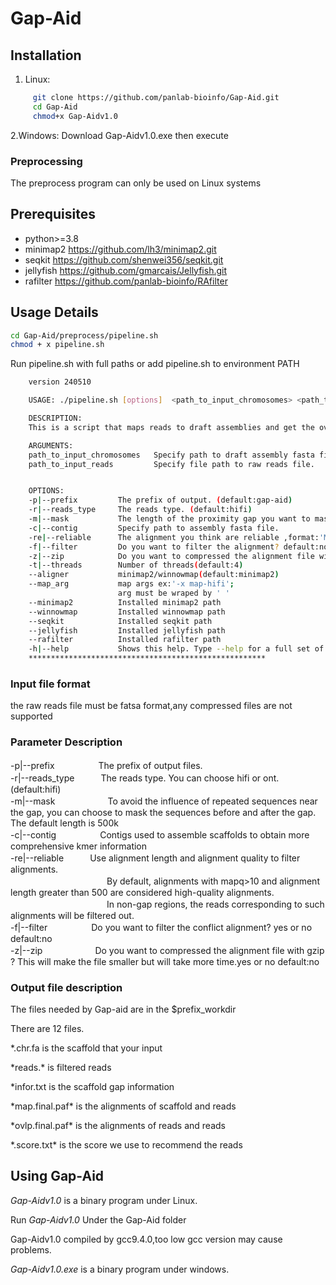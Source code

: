 # Gap-Aid



## Installation


1. Linux:
```bash  
     git clone https://github.com/panlab-bioinfo/Gap-Aid.git
     cd Gap-Aid
     chmod+x Gap-Aidv1.0
```  
2.Windows:
Download Gap-Aidv1.0.exe then execute

### Preprocessing

The preprocess program  can only be used on Linux systems

## Prerequisites

* python>=3.8
* minimap2 https://github.com/lh3/minimap2.git
* seqkit https://github.com/shenwei356/seqkit.git
* jellyfish https://github.com/gmarcais/Jellyfish.git
* rafilter https://github.com/panlab-bioinfo/RAfilter


## Usage Details
```bash
cd Gap-Aid/preprocess/pipeline.sh
chmod + x pipeline.sh
```

Run pipeline.sh with full paths or add pipeline.sh to environment PATH

```bash  
    version 240510

    USAGE: ./pipeline.sh [options]  <path_to_input_chromosomes> <path_to_input_reads>

    DESCRIPTION:
    This is a script that maps reads to draft assemblies and get the overlaps of reads

    ARGUMENTS:
    path_to_input_chromosomes   Specify path to draft assembly fasta file.
    path_to_input_reads         Specify file path to raw reads file.


    OPTIONS:
    -p|--prefix         The prefix of output. (default:gap-aid)
    -r|--reads_type     The reads type. (default:hifi)
    -m|--mask           The length of the proximity gap you want to mask (default:500000).
    -c|--contig         Specify path to assembly fasta file.
    -re|--reliable      The alignment you think are reliable ,format:'MapQ aligned_length'.default:'10 500'
    -f|--filter         Do you want to filter the alignment? default:no
    -z|--zip            Do you want to compressed the alignment file with gzip ? default:no
    -t|--threads        Number of threads(default:4)
    --aligner           minimap2/winnowmap(default:minimap2)
    --map_arg           map args ex:'-x map-hifi';
                        arg must be wraped by ' '
    --minimap2          Installed minimap2 path
    --winnowmap         Installed winnowmap path
    --seqkit            Installed seqkit path
    --jellyfish         Installed jellyfish path
    --rafilter          Installed rafilter path
    -h|--help           Shows this help. Type --help for a full set of options.
    *****************************************************
```
### Input file format
the raw reads file must be fatsa format,any compressed files are not supported

### Parameter Description
-p|--prefix　　　　　The prefix of output files.  
-r|--reads_type　　　The reads type.  You can choose hifi or ont. (default:hifi)  
-m|--mask　　　　　　To avoid the influence of repeated sequences near the gap, you can choose to mask the sequences before and after the gap. The default length is 500k  
-c|--contig　　　　　Contigs used to assemble scaffolds to obtain more comprehensive kmer information  
-re|--reliable　　　Use alignment length and alignment quality to filter alignments.   
　　　　　　　　　　　By default, alignments with mapq>10 and alignment length greater than 500 are considered high-quality alignments.  
　　　　　　　　　　　In non-gap regions, the reads corresponding to such alignments will be filtered out.  
-f|--filter　　　　　Do you want to filter the conflict alignment? yes or no default:no  
-z|--zip　　　　　　Do you want to compressed the alignment file with gzip ? This will make the file smaller but will take more time.yes or no default:no  




### Output file description
The files needed by Gap-aid are in the $prefix_workdir

There are 12 files.

*.chr.fa is the scaffold that your input

*reads.\* is filtered reads

*infor.txt is the scaffold gap information

*map.final.paf\* is the alignments of scaffold and reads

*ovlp.final.paf\* is the alignments of reads and reads

*.score.txt\* is the score we use to recommend the reads



## Using Gap-Aid

*Gap-Aidv1.0* is a binary program under Linux.

Run *Gap-Aidv1.0* Under the Gap-Aid folder

Gap-Aidv1.0 compiled by gcc9.4.0,too low gcc version may cause problems.


*Gap-Aidv1.0.exe* is a binary program under windows.